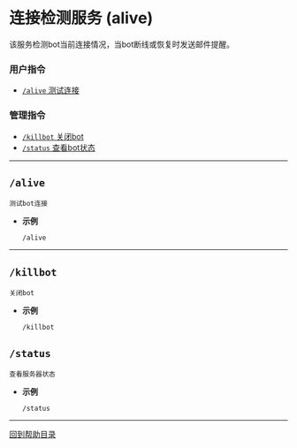 # 连接检测服务 (alive)

该服务检测bot当前连接情况，当bot断线或恢复时发送邮件提醒。

### 用户指令

- [`/alive` 测试连接](#alive)

###  管理指令

- [`/killbot` 关闭bot](#killbot)
- [`/status` 查看bot状态](#status)

--- 

##  `/alive`

```
测试bot连接
```

- **示例**

    `/alive`

--- 

##  `/killbot`

```
关闭bot
```

- **示例**

    `/killbot`


## `/status`

```
查看服务器状态
```

- **示例**

    `/status`

---

[回到帮助目录](./main.md)